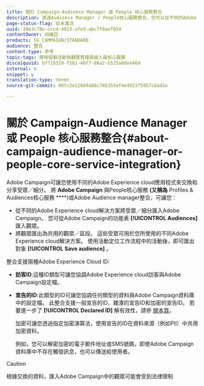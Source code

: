 ```yaml
---
title: 關於 Campaign-Audience Manager 或 People 核心服務整合
description: 透過Audience Manager / People核心服務整合，您可以在不同的Adobe Experience cloud解決方案中共用受眾或細分。
page-status-flag: 從未激活
uuid: 39e3c78e-cccd-4823-afe9-abc7f8aef034
contentOwner: 紹維亞
products: SG_CAMPAIGN/STANDARD
audience: 整合
content-type: 參考
topic-tags: 使用促銷活動與觀眾管理員或人員核心服務
discoiquuid: bf718329-f181-46f7-80a2-b525a8dee46d
internal: n
snippet: y
translation-type: tm+mt
source-git-commit: 00fc2e12669a00c788355ef4e492375957cdad2e

---
```



# 關於 Campaign-Audience Manager 或 People 核心服務整合{#about-campaign-audience-manager-or-people-core-service-integration}

Adobe Campaign可讓您使用不同的Adobe Experience cloud應用程式來交換和分享受眾／細分。 將 **Adobe Campaign** 與People核心服務 **(又稱為** Profiles &amp; Audiences核心服務 ****)或Adobe Audience manager整合，可讓您：

* 從不同的Adobe Experience cloud解決方案將受眾／細分匯入Adobe Campaign。 您可從Adobe Campaign的功能表 **[!UICONTROL Audiences]** 匯入觀眾。
* 將觀眾匯出為共用的觀眾／區段。 這些受眾可用於您所使用的不同Adobe Experience cloud解決方案。 使用活動定位工作流程中的活動後，即可匯出對象 **[!UICONTROL Save audience]** 。

整合支援兩種Adobe Experience Cloud ID:

* **訪客ID**:這種ID類型可讓您協調Adobe Experience cloud訪客與Adobe Campaign設定檔。
* **宣告的ID**:此類型的ID可讓您協調任何類型的資料與Adobe Campaign資料庫中的設定檔。 此整合支援一般宣告的ID、雜湊的宣告ID和加密的宣告ID。 若要進一步了 **[!UICONTROL Declared ID]** 解有效性，請參 [閱本頁](../../integrating/using/provisioning-and-configuring-integration-with-audience-manager-or-people-core-service.md)。

   加密可讓您透過指定加密演算法，使用宣告的ID在資料來源（例如PII）中共用加密資料。

   例如，您可以解密加密的電子郵件地址或SMS號碼，即使Adobe Campaign資料庫中不存在觸發訊息，也可以傳送給使用者。

>[!CAUTION]
>
>根據交換的資料，匯入Adobe Campaign中的觀眾可能會受到法律限制

